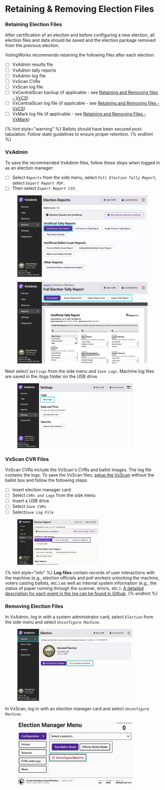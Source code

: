 # Retaining & Removing Election Files

### Retaining Election Files

After certification of an election and before configuring a new election, all election files and data should be saved and the election package removed from the previous election.

VotingWorks recommends retaining the following files after each election:

* [ ] VxAdmin results file
* [ ] VxAdmin tally reports
* [ ] VxAdmin log file
* [ ] VxScan CVRs
* [ ] VxScan log file
* [ ] VxCentralScan backup (if applicable - see [Retaining and Removing files - VxCS](../vxcentralscan/retaining-and-removing-files-vxcs.md))
* [ ] VxCentralScan log file (if applicable - see [Retaining and Removing files - VxCS](../vxcentralscan/retaining-and-removing-files-vxcs.md))
* [ ] VxMark log file (if applicable - see [Retaining and Removing Files - VxMark](../vxmark/retaining-and-removing-files-vxmark.md))

{% hint style="warning" %}
Ballots should have been secured post-tabulation. Follow state guidelines to ensure proper retention.
{% endhint %}

### VxAdmin&#x20;

To save the recommended VxAdmin files, follow these steps when logged in as an election manager:

* [ ] Select _`Reports`_ from the side menu, select _`Full Election Tally Report`_, select _`Export Report PDF.`_
* [ ] Then select _`Export Report CSV`_.

<div><figure><img src="../.gitbook/assets/reports-screen-unofficial-highlighted.jpg" alt=""><figcaption></figcaption></figure> <figure><img src="../.gitbook/assets/full-election-report-unofficial-highlighted.jpg" alt=""><figcaption></figcaption></figure></div>

Next select _`Settings`_ from the side menu and _`Save Logs`_. Machine log files are saved in the /logs folder on the USB drive.

<figure><img src="../.gitbook/assets/save-logs-em.png" alt="" width="375"><figcaption></figcaption></figure>

### VxScan CVR Files

VxScan CVRs include the VxScan's CVRs and ballot images. The log file contains the logs. To save the VxScan files, [setup the VxScan](../election-day-guides/vxscan-setup.md) without the ballot box and follow the following steps:

* [ ] Insert election manager card
* [ ] Select _`CVRs and Logs`_ from the side menu
* [ ] Insert a USB drive
* [ ] Select _`Save CVRs`_
* [ ] Selec&#x74;_`Save Log File`_

<figure><img src="../.gitbook/assets/image (46).png" alt="" width="265"><figcaption></figcaption></figure>

{% hint style="info" %}
**Log files** contain records of user interactions with the machine (e.g., election officials and poll workers unlocking the machine, voters casting ballots, etc.) as well as internal system information (e.g., the status of paper running through the scanner, errors, etc.). [A detailed description for each event in the log can be found in Github](https://github.com/votingworks/vxsuite/blob/main/libs/logging/VotingWorksLoggingDocumentation.md).
{% endhint %}

### Removing Election Files

In VxAdmin, log in with a system administrator card, select _`Election`_ from the side menu and select _`Unconfigure Machine`_.

<figure><img src="../.gitbook/assets/election-screen-configured-highlighted (2).png" alt="" width="375"><figcaption></figcaption></figure>

In VxScan, log in with an election manager card and select _`Unconfigure Machine`_.

<figure><img src="../.gitbook/assets/election-manager-settings-unconfigure.png" alt="" width="375"><figcaption></figcaption></figure>

